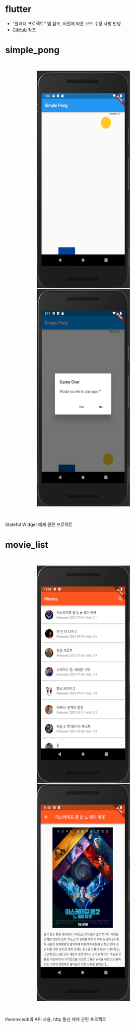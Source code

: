 # flutter
  
- "플러터 프로젝트" 앱 참조, 버전에 따른 코드 수정 사항 반영
- [GitHub](https://github.com/binsoopark/FlutterProjectExamples) 참조
  
# simple_pong  
  
<br/>
<p align="center">
    <img src="/simple_pong/simple_pong_demo.PNG" width="300px" height="700px" title="simple_pong_demo" alt="Abstract"></img></div>
    <img src="/simple_pong/simple_pong_demo2.PNG" width="300px" height="700px" title="simple_pong_demo2" alt="Abstract"></img></div>
</p>
<br/>
  
  Stateful Widget 예제 관련 프로젝트

  
# movie_list
  
<br/>
<p align="center">
    <img src="/movie_list/movie_list_demo.PNG" width="300px" height="700px" title="movie_list_demo" alt="Abstract"></img></div>
    <img src="/movie_list/movie_list_demo2.PNG" width="300px" height="700px" title="movie_list_demo2" alt="Abstract"></img></div>
</p>
<br/>
  
  themoviedb의 API 사용, http 통신 예제 관련 프로젝트
  

